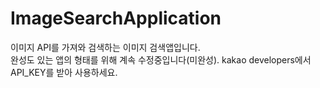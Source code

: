 # ImageSearchApplication
이미지 API를 가져와 검색하는 이미지 검색앱입니다.  
완성도 있는 앱의 형태를 위해 계속 수정중입니다(미완성). 
kakao developers에서 API_KEY를 받아 사용하세요. 

